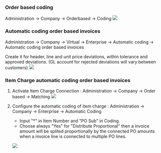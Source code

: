 ### Order based coding
Administration → Company → Orderbased → Coding
![](../../images/SAP_coding.png)

### Automatic coding order based invoices
Administration -> Company -> Virtual -> Enterprise -> Automatic coding -> Automatic coding order based invoices

Create it for header, line and unit price deviations, within tolerance and approved deviations.
(GL account for rejected deviations will vary between customers)
![](../../images/SAP_automatic_coding.png)

### Item Charge automatic coding order based invoices
1. Activate Item Charge Connection : Administration → Company → Order based → Matching
![](../../images/SAP_Itemcharge_matching.png)

2. Configure the automatic coding of item charge : Administration → Company → Enterprise → Automatic Coding 

    * Input "*" in Item Number and "PO Sub" in Coding. 
    * Choose always "Yes" for "Distribute Proportional" then a invoice amount will be splited proportionally by the connected PO amounts when a invoice line is connected to multiple PO lines. 
    
    ![](../../images/SAP_itemcharge_automaticcoding.png)



